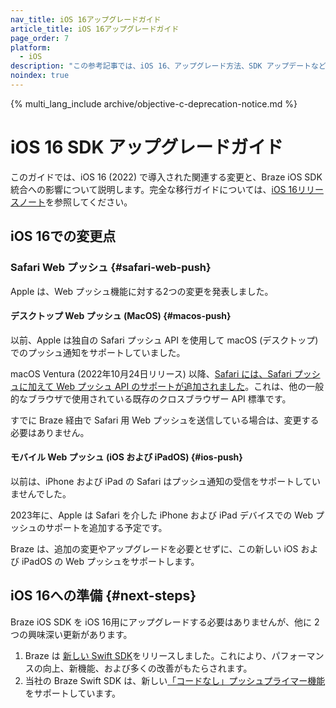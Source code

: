 ```yaml
---
nav_title: iOS 16アップグレードガイド
article_title: iOS 16アップグレードガイド
page_order: 7
platform: 
  - iOS
description: "この参考記事では、iOS 16、アップグレード方法、SDK アップデートなどについて説明します。"
noindex: true
---
```


{% multi_lang_include archive/objective-c-deprecation-notice.md %}

# iOS 16 SDK アップグレードガイド

このガイドでは、iOS 16 (2022) で導入された関連する変更と、Braze iOS SDK 統合への影響について説明します。完全な移行ガイドについては、[iOS 16リリースノート][2]を参照してください。

## iOS 16での変更点

### Safari Web プッシュ {#safari-web-push}

Apple は、Web プッシュ機能に対する2つの変更を発表しました。

#### デスクトップ Web プッシュ (MacOS) {#macos-push}

以前、Apple は独自の Safari プッシュ API を使用して macOS (デスクトップ) でのプッシュ通知をサポートしていました。

macOS Ventura (2022年10月24日リリース) 以降、[Safari には、Safari プッシュに加えて Web プッシュ API のサポートが追加されました](https://webkit.org/blog/12824/news-from-wwdc-webkit-features-in-safari-16-beta/#web-push-for-macos)。これは、他の一般的なブラウザで使用されている既存のクロスブラウザー API 標準です。

すでに Braze 経由で Safari 用 Web プッシュを送信している場合は、変更する必要はありません。

#### モバイル Web プッシュ (iOS および iPadOS) {#ios-push}

以前は、iPhone および iPad の Safari はプッシュ通知の受信をサポートしていませんでした。

2023年に、Apple は Safari を介した iPhone および iPad デバイスでの Web プッシュのサポートを追加する予定です。

Braze は、追加の変更やアップグレードを必要とせずに、この新しい iOS および iPadOS の Web プッシュをサポートします。

## iOS 16への準備 {#next-steps}

Braze iOS SDK を iOS 16用にアップグレードする必要はありませんが、他に 2 つの興味深い更新があります。

1. Braze は [新しい Swift SDK][3]をリリースしました。これにより、パフォーマンスの向上、新機能、および多くの改善がもたらされます。
2. 当社の Braze Swift SDK は、新しい[「コードなし」プッシュプライマー機能][7]をサポートしています。

[1]: https://github.com/Appboy/appboy-ios-sdk/blob/master/CHANGELOG.md
[3]: https://github.com/braze-inc/braze-swift-sdk
[2]: https://developer.apple.com/documentation/ios-ipados-release-notes/ios-ipados-16-release-notes
[7]: {{site.baseurl}}/user_guide/message_building_by_channel/push/push_primer_messages/
